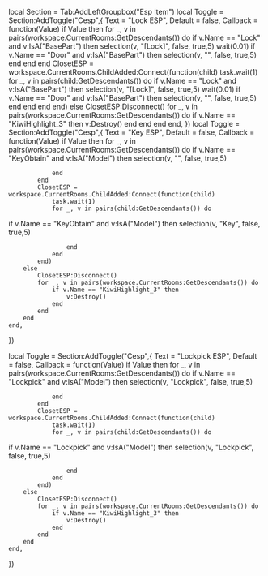 local Section = Tab:AddLeftGroupbox("Esp Item")
local Toggle = Section:AddToggle("Cesp",{
	Text = "Lock ESP",
	Default = false,
	Callback = function(Value)
		if Value then
			for _, v in pairs(workspace.CurrentRooms:GetDescendants()) do
				if v.Name == "Lock" and v:IsA("BasePart") then
					selection(v, "[Lock]", false, true,5)
wait(0.01)
if v.Name == "Door" and v:IsA("BasePart") then
					selection(v, "", false, true,5)
				end
				end
			end
			ClosetESP = workspace.CurrentRooms.ChildAdded:Connect(function(child)
				task.wait(1)
				for _, v in pairs(child:GetDescendants()) do
					if v.Name == "Lock" and v:IsA("BasePart") then
						selection(v, "[Lock]", false, true,5)
wait(0.01)
if v.Name == "Door" and v:IsA("BasePart") then
					selection(v, "", false, true,5)
				end
					end
				end
			end)
		else
			ClosetESP:Disconnect()
			for _, v in pairs(workspace.CurrentRooms:GetDescendants()) do
				if v.Name == "KiwiHighlight_3" then
					v:Destroy()
				end
			end
		end
	end,
})
local Toggle = Section:AddToggle("Cesp",{
	Text = "Key ESP",
	Default = false,
	Callback = function(Value)
		if Value then
			for _, v in pairs(workspace.CurrentRooms:GetDescendants()) do
if v.Name == "KeyObtain" and v:IsA("Model") then
					selection(v, "", false, true,5)
				
				end
			end
			ClosetESP = workspace.CurrentRooms.ChildAdded:Connect(function(child)
				task.wait(1)
				for _, v in pairs(child:GetDescendants()) do
if v.Name == "KeyObtain" and v:IsA("Model") then
					selection(v, "Key", false, true,5)
			
					end
				end
			end)
		else
			ClosetESP:Disconnect()
			for _, v in pairs(workspace.CurrentRooms:GetDescendants()) do
				if v.Name == "KiwiHighlight_3" then
					v:Destroy()
				end
			end
		end
	end,
})

local Toggle = Section:AddToggle("Cesp",{
	Text = "Lockpick ESP",
	Default = false,
	Callback = function(Value)
		if Value then
			for _, v in pairs(workspace.CurrentRooms:GetDescendants()) do
if v.Name == "Lockpick" and v:IsA("Model") then
					selection(v, "Lockpick", false, true,5)
				
				end
			end
			ClosetESP = workspace.CurrentRooms.ChildAdded:Connect(function(child)
				task.wait(1)
				for _, v in pairs(child:GetDescendants()) do
if v.Name == "Lockpick" and v:IsA("Model") then
					selection(v, "Lockpick", false, true,5)
			
					end
				end
			end)
		else
			ClosetESP:Disconnect()
			for _, v in pairs(workspace.CurrentRooms:GetDescendants()) do
				if v.Name == "KiwiHighlight_3" then
					v:Destroy()
				end
			end
		end
	end,
})
